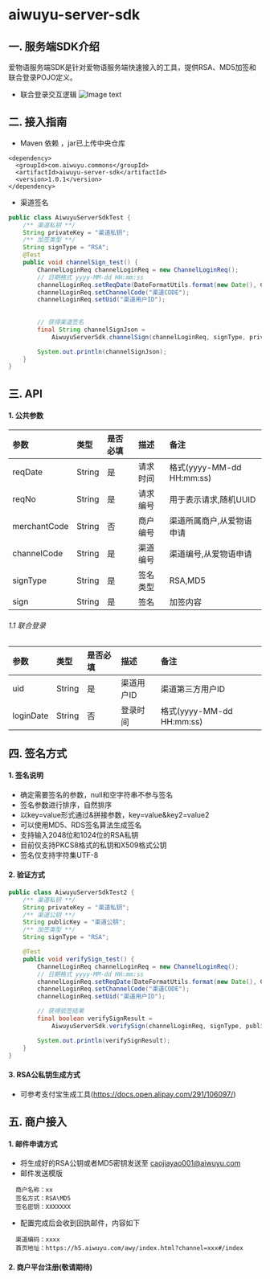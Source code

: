 # aiwuyu-server-sdk
## 一. 服务端SDK介绍
爱物语服务端SDK是针对爱物语服务端快速接入的工具，提供RSA、MD5加签和联合登录POJO定义。

* 联合登录交互逻辑
![Image text](http://aiwuyu-cms-prd.oss-cn-hangzhou.aliyuncs.com/Pic/sdk-doc/union_login.png)

## 二. 接入指南
* Maven 依赖 ，jar已上传中央仓库
```
<dependency>
  <groupId>com.aiwuyu.commons</groupId>
  <artifactId>aiwuyu-server-sdk</artifactId>
  <version>1.0.1</version>
</dependency>
```
* 渠道签名
```java
public class AiwuyuServerSdkTest {
    /** 渠道私钥 **/
    String privateKey = "渠道私钥";
    /** 加签类型 **/
    String signType = "RSA";
    @Test
    public void channelSign_test() {
        ChannelLoginReq channelLoginReq = new ChannelLoginReq();
        // 日期格式 yyyy-MM-dd HH:mm:ss
        channelLoginReq.setReqDate(DateFormatUtils.format(new Date(), Constants.SHARE_DEFAULT_FORMAT));
        channelLoginReq.setChannelCode("渠道CODE");
        channelLoginReq.setUid("渠道用户ID");
        
        
        // 获得渠道签名
        final String channelSignJson =
            AiwuyuServerSdk.channelSign(channelLoginReq, signType, privateKey, StandardCharsets.UTF_8);

        System.out.println(channelSignJson);
    }
}
```


## 三.  API
#### 1. 公共参数
参数		|类型|是否必填|描述											|备注
:--		|:-- |:--|:--										|:--
reqDate|String|是	|请求时间	|格式(yyyy-MM-dd HH:mm:ss)
reqNo|String|是	|请求编号	|用于表示请求,随机UUID
merchantCode|String|否	|商户编号	|渠道所属商户,从爱物语申请
channelCode|String|是	|渠道编号	|渠道编号,从爱物语申请
signType|String|是	|签名类型	|RSA,MD5
sign|String|是	|签名	|加签内容

###### 1.1 联合登录
参数		|类型|是否必填|描述											|备注
:--		|:-- |:--|:--										|:--
uid|String|是	|渠道用户ID	|渠道第三方用户ID
loginDate|String|否	|登录时间	|格式(yyyy-MM-dd HH:mm:ss)

## 四.  签名方式
#### 1. 签名说明
* 确定需要签名的参数，null和空字符串不参与签名
* 签名参数进行排序，自然排序
* 以key=value形式通过&拼接参数，key=value&key2=value2
* 可以使用MD5、RDS签名算法生成签名
* 支持输入2048位和1024位的RSA私钥
* 目前仅支持PKCS8格式的私钥和X509格式公钥
* 签名仅支持字符集UTF-8

#### 2. 验证方式
```java
public class AiwuyuServerSdkTest2 {
    /** 渠道私钥 **/
    String privateKey = "渠道私钥";
    /** 渠道公钥 **/
    String publicKey = "渠道公钥";
    /** 加签类型 **/
    String signType = "RSA";

    @Test
    public void verifySign_test() {
        ChannelLoginReq channelLoginReq = new ChannelLoginReq();
        // 日期格式 yyyy-MM-dd HH:mm:ss
        channelLoginReq.setReqDate(DateFormatUtils.format(new Date(), Constants.SHARE_DEFAULT_FORMAT));
        channelLoginReq.setChannelCode("渠道CODE");
        channelLoginReq.setUid("渠道用户ID");

        // 获得验签结果
        final boolean verifySignResult =
            AiwuyuServerSdk.verifySign(channelLoginReq, signType, publicKey, StandardCharsets.UTF_8);

        System.out.println(verifySignResult);
    }
}
```
#### 3. RSA公私钥生成方式
* 可参考支付宝生成工具(https://docs.open.alipay.com/291/106097/)

## 五.  商户接入
#### 1. 邮件申请方式
* 将生成好的RSA公钥或者MD5密钥发送至 caojiayao001@aiwuyu.com
* 邮件发送模版
```
  商户名称：xx
  签名方式：RSA\MD5
  签名密钥：XXXXXXX
```
* 配置完成后会收到回执邮件，内容如下
```
  渠道编码：xxxx
  首页地址：https://h5.aiwuyu.com/awy/index.html?channel=xxx#/index
```
#### 2. 商户平台注册(敬请期待)
